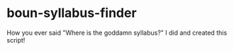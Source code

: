 # boun-syllabus-finder
How you ever said "Where is the goddamn syllabus?" I did and created this script!
